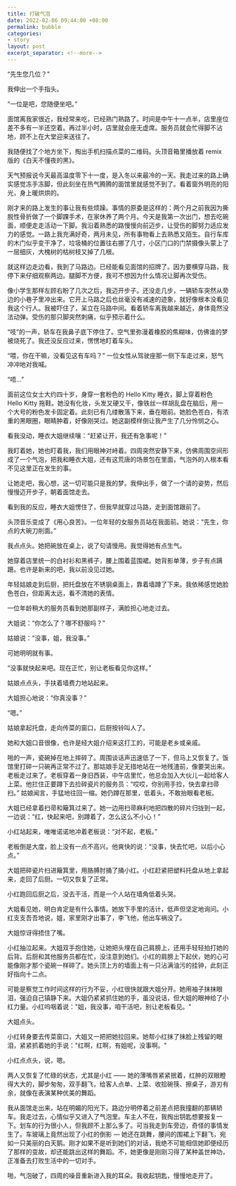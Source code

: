 ```yaml
---
title: 打破气泡
date: 2022-02-06 09:44:00 +08:00
permalink: bubble
categories:
- story
layout: post
excerpt_separator: <!--more-->
---
```

“先生您几位？”

我伸出一个手指头。

“一位是吧，您随便坐吧。”

面馆离我家很近，我经常来吃，已经熟门熟路了。时间是中午十一点半，店里座位差不多有一半还空着。再过半小时，店里就会座无虚席。服务员就会忙得脚不沾地，顾不上在大堂迎来送往了。

我随便找了个地方坐下，掏出手机扫描点菜的二维码。头顶音箱里播放着 remix 版的《白天不懂夜的黑》。

<!--more-->

天气预报说今天最高温度零下十一度，是入冬以来最冷的一天。我走过来的路上确实感觉冻手冻脚，但此刻坐在热气腾腾的面馆里就感觉不到了。看着窗外明亮的阳光，身上暖烘烘的。

刚才来的路上发生的事让我有些烦躁。事情的原委是这样的：两个月之前我因为撕脱性骨折做了一个脚踝手术，在家休养了两个月。今天是我第一次出门，想去吃碗面，顺便走走活动一下脚。我沿着熟悉的路慢慢向前迈步，让受伤的脚努力适应发力的感觉。一路上我充满好奇，两月未见，所有事物看上去熟悉又陌生。自行车库的木门似乎变干净了，垃圾桶的位置往右挪了几寸，小区门口的门禁摄像头蒙上了一层细灰，大槐树的枯树枝又掉了几根。

就这样边走边看，我到了马路边。已经能看见面馆的招牌了。因为要横穿马路，我停下来仔细观察两边。腿脚不方便，我可不想因为什么情况让脚再次受伤。

像小学生那样左顾右盼了几次之后，我迈开步子。还没走几步，一辆轿车突然从旁边的小巷子里冲出来。它开上马路之后也丝毫没有减速的迹象，就好像根本没看见我这个行人。我被吓住了，呆立在马路中间。看着轿车离我越来越近，身体竟然没法动弹。受伤的那只脚突然刺痛，似乎预示着什么。

“吱”的一声，轿车在我鼻子底下停住了。空气里弥漫着橡胶的焦糊味，仿佛谁的梦被烧死了。我还没反应过来，愣愣地盯着车头。

“喂，你在干嘛，没看见这有车吗？” 一位女性从驾驶座那一侧下车走过来，怒气冲冲地对我喊。

“唔…”

面前这位女士大约四十岁，身穿一套粉色的 Hello Kitty 睡衣，脚上穿着粉色 Hello Kitty 拖鞋。她没有化妆，头发又硬又干，像铁丝一样胡乱盘在脑后，用一个大号的粉色发卡固定着。此刻已有几缕散落下来，垂在眼前。她脸色苍白，有浓重的黑眼圈，眼睛肿着，好像刚哭过。她这副模样倒让我产生了几分怜悯之心。

看我没动，睡衣大姐继续嚷：“赶紧让开，我还有急事呢！”

我盯着她，她也盯着我，我们用眼神对峙着。四周突然安静下来，仿佛周围空间形成了一个气泡，把我和睡衣大姐，还有这荒唐的场景包在里面，气泡外的人根本看不见这里正在发生的事。

让她走吧，我心想，这一切可能只是我的梦。我伸出手，做了一个请的姿势，然后慢慢迈开步子，朝着面馆走去。

看到我的反应，睡衣大姐愣住了，但我早就穿过马路，走到面馆跟前了。

头顶音乐变成了《用心良苦》。一位年轻的女服务员站在我面前。她说：“先生，你点的大碗刀削面。”

我点点头。她把碗放在桌上，说了句请慢用。我觉得她有点生气。

她穿着店里统一的白衬衫和黑裤子，腰上围着蓝围裙。她背影单薄，步子有点蹒跚。也许是新来的吧，我以前没见过她。

年轻姑娘走到后厨，把托盘放在不锈钢桌面上，靠着墙蹲了下来。我依稀感觉她脸色苍白，但距离太远，看不清她的表情。

一位年龄稍大的服务员看到她那副样子，满脸担心地走过去。

大姐说：“你怎么了？哪不舒服吗？”

姑娘说：“没事，姐，我没事。”

可她明明就有事。

“没事就快起来吧。现在正忙，别让老板看见你这样。”

姑娘点点头，手扶着墙费力地站起来。

大姐担心地说：“你真没事？”

“嗯。”

姑娘拿起托盘，走向传菜的窗口，后厨按铃叫人了。

她和大姐口音很像，也许是经大姐介绍来这打工的，可能是老乡或亲戚。

啪的一声，瓷碗掉在地上摔碎了。周围谈话声迅速低了一下，但马上又恢复了。饭馆里打碎一只碗再正常不过了。那姑娘手足无措地站在一地残渣前，像要哭出来。老板走过来了。老板穿着一身旧西装，中午店里忙，他总会加入大伙儿一起给客人上菜。他拦住正要蹲下去捡碎瓷片的服务员：“哎哎，你别用手捡，快去拿扫帚扫。” 姑娘闻言，手猛地往回一缩。她仍蹲在那里，低着头，不敢抬眼看老板。

大姐已经拿着扫帚和簸箕过来了。她一边用扫帚麻利地把四散的碎片归拢到一起，一边说：“红，快起来吧，别蹲着了，怎么这么不小心！”

小红站起来，唯唯诺诺地冲着老板说：“对不起，老板。”

老板倒是大度，脸上没有一点不高兴。他爽快的说：“没事，快去忙吧，以后小心点。”

大姐把碎瓷片扫进簸箕里，用胳膊肘捅了捅小红。小红赶紧把塑料托盘从地上拿起来，走回了后厨。一切又恢复了正常。

小红跑回后厨之后，没去干活，而是一个人站在墙角低着头哭。

大姐看见她，明白肯定是有什么事情。她放下手里的活计，低声但坚定地询问。小红支支吾吾地说，姐，家里刚才出事了，李飞他，他出车祸没了。

大姐惊讶得捂住了嘴。

小红抽泣起来。大姐双手抱住她，让她把头埋在自己肩膀上，还用手轻轻拍打她的后背。后厨和其他服务员都在忙，没注意到她们。小红的肩膀上下起伏，她的心可能像刚才那个瓷碗一样碎了。她头顶上方的墙面上有一只沾满油污的挂钟，此刻正好指向十二点。

可能是察觉工作时间这样的行为不妥，小红很快就跟大姐分开。她用袖子抹抹眼泪，强迫自己镇静下来。大姐仍紧紧抓住她的手，虽没说话，但大姐的眼神给了小红力量。小红呜咽着说："姐，我没事，咱干活吧，别让老板看见。"

大姐点头。

小红转身要去传菜窗口，大姐又一把把她拉回来。她帮小红抹了抹脸上残留的眼泪，紧紧抓着她的手说："红啊，红啊，有姐呢，没事啊。"

小红点点头，说，嗯。

两人又恢复了忙碌的状态，尤其是小红 —— 她的薄嘴唇紧紧抿着，红肿的双眼瞪得大大的，脚步匆匆，双手翻飞，给客人点单、上菜、收拾碗筷、擦桌子，游刃有余，就像在表演某种优美的舞蹈。

我从面馆走出来，站在明媚的阳光下。路边分明停着之前差点把我撞翻的那辆轿车。我走过去，心情似乎又进入了气泡里。车主人不在，我掏出钥匙想要报复一下。划车的行为很小人，但我顾不上那么多了。可当我走到车旁边，奇怪的事情发生了。车玻璃上竟然出现了小红的倒影 — 她还在跳舞，腰间的围裙上下翻飞，宛如一只美丽的白天鹅。刚才如果不是听到她们的对话，我绝不可能相信她即便经历了那样的变故，却还能跳出这样的舞蹈。不，她更像是刚刚习得了某种盖世神功，正准备去打败生活中的一切对手。

啪，气泡破了，四周的噪音重新进入我的耳朵。我收起钥匙，慢慢地走开了。
